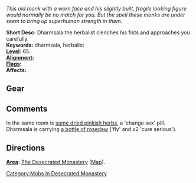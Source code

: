 *This old monk with a worn face and his slightly built, fragile looking
figure would normally be no match for you. But the spell these monks are
under seem to bring up superhuman strength in them.*

**Short Desc:** Dharmsala the herbalist clenches his fists and
approaches you carefully.  
**Keywords:** dharmsala, herbalist  
**[Level](Level "wikilink"):** 65.  
**[Alignment](Alignment "wikilink"):**  
**[Flags](:Category:_Mob_Types "wikilink"):**  
**Affects:**  

## Gear

## Comments

In the same room is [some dried pinkish
herbs](some_dried_pinkish_herbs "wikilink"), a 'change sex' pill.
Dharmsala is carrying [a bottle of
rosedew](A_Bottle_Of_Rosedew "wikilink") ('fly' and x2 'cure serious').

## Directions

**[Area](:Category:_Areas "wikilink"):** [The Desecrated
Monastery](:Category:_Desecrated_Monastery "wikilink")
([Map](Desecrated_Monastery_Map "wikilink")).  

[Category:Mobs In Desecrated
Monastery](Category:Mobs_In_Desecrated_Monastery "wikilink")
